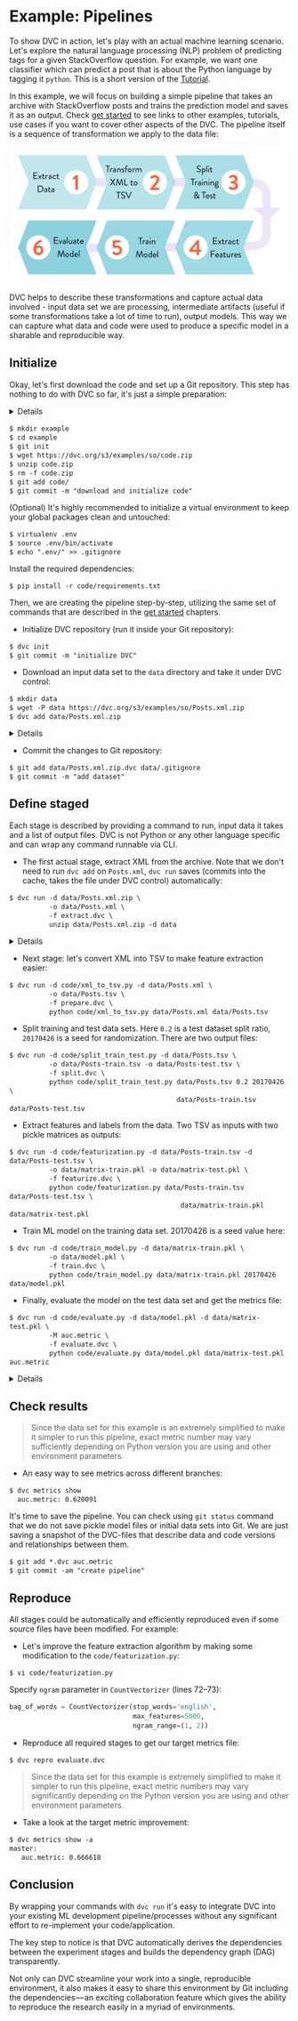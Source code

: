 # Example: Pipelines

To show DVC in action, let's play with an actual machine learning scenario.
Let's explore the natural language processing (NLP) problem of predicting tags
for a given StackOverflow question. For example, we want one classifier which
can predict a post that is about the Python language by tagging it `python`.
This is a short version of the [Tutorial](/doc/tutorial).

In this example, we will focus on building a simple pipeline that takes an
archive with StackOverflow posts and trains the prediction model and saves it as
an output. Check [get started](/doc/get-started) to see links to other examples,
tutorials, use cases if you want to cover other aspects of the DVC. The pipeline
itself is a sequence of transformation we apply to the data file:

![](/static/img/example-flow-2x.png)

DVC helps to describe these transformations and capture actual data involved -
input data set we are processing, intermediate artifacts (useful if some
transformations take a lot of time to run), output models. This way we can
capture what data and code were used to produce a specific model in a sharable
and reproducible way.

## Initialize

Okay, let's first download the code and set up a Git repository. This step has
nothing to do with DVC so far, it's just a simple preparation:

<details>

### Expand to learn how to download on Windows

Windows does not ship `wget` utility by default, so you'll need to use just use
your browser to download `code.zip`.

</details>

```dvc
$ mkdir example
$ cd example
$ git init
$ wget https://dvc.org/s3/examples/so/code.zip
$ unzip code.zip
$ rm -f code.zip
$ git add code/
$ git commit -m "download and initialize code"
```

(Optional) It's highly recommended to initialize a virtual environment to keep
your global packages clean and untouched:

```dvc
$ virtualenv .env
$ source .env/bin/activate
$ echo ".env/" >> .gitignore
```

Install the required dependencies:

```dvc
$ pip install -r code/requirements.txt
```

Then, we are creating the pipeline step-by-step, utilizing the same set of
commands that are described in the [get started](/doc/get-started) chapters.

- Initialize DVC repository (run it inside your Git repository):

```dvc
$ dvc init
$ git commit -m "initialize DVC"
```

- Download an input data set to the `data` directory and take it under DVC
  control:

```dvc
$ mkdir data
$ wget -P data https://dvc.org/s3/examples/so/Posts.xml.zip
$ dvc add data/Posts.xml.zip
```

<details>

### Expand to learn more about DVC internals

`dvc init` created a new directory `example/.dvc/` with `config`, `.gitignore`
files and `cache` directory. These files and directories are hidden from a user
in general and a user does not interact with these files directly. Check
[DVC Files and Directories](/doc/user-guide/dvc-files-and-directories) to learn
more.

When we run `dvc add` `Posts.xml.zip`, DVC creates a
[DVC-file](/doc/user-guide/dvc-file-format) with no dependencies, a.k.a. and
"_orphan_ stage file":

```yaml
md5: 4dbe7a4e5a0d41b652f3d6286c4ae788
outs:
  - cache: true
    md5: ce68b98d82545628782c66192c96f2d2
    path: Posts.xml.zip
```

This is the file that should be committed into a version control system instead
of the data file itself.

Actual data file `Posts.xml.zip` is linked into the `.dvc/cache` directory,
under the `.dvc/cache/ce/68b98d82545628782c66192c96f2d2` name and is added to
`.gitignore`. Even if you remove it in the workspace, or checkout a different
branch/commit the data is not lost if a corresponding DVC-file is committed.
It's enough to run `dvc checkout` or `dvc pull` to restore data files.

</details>

- Commit the changes to Git repository:

```dvc
$ git add data/Posts.xml.zip.dvc data/.gitignore
$ git commit -m "add dataset"
```

## Define staged

Each stage is described by providing a command to run, input data it takes and a
list of output files. DVC is not Python or any other language specific and can
wrap any command runnable via CLI.

- The first actual stage, extract XML from the archive. Note that we don't need
  to run `dvc add` on `Posts.xml`, `dvc run` saves (commits into the cache,
  takes the file under DVC control) automatically:

```dvc
$ dvc run -d data/Posts.xml.zip \
          -o data/Posts.xml \
          -f extract.dvc \
          unzip data/Posts.xml.zip -d data
```

<details>

### Expand to learn more about DVC internals

Similar to `dvc add`, `dvc run` creates a
[DVC-file](/doc/user-guide/dvc-file-format) (or "stage file"):

```yaml
cmd: ' unzip data/Posts.xml.zip -d data'
deps:
  - md5: ce68b98d82545628782c66192c96f2d2
    path: data/Posts.xml.zip
md5: abaf651846ec4fb7a4a8e1a685546ed9
outs:
  - cache: true
    md5: a304afb96060aad90176268345e10355
    path: data/Posts.xml
```

This file is using the same technique - pointers (md5 hashes) to the cache to
describe and version control dependencies and outputs. Output `Posts.xml` file
is automatically added to the `.gitignore` file and a link is created into a
cache `.dvc/cache/a3/04afb96060aad90176268345e10355` to save it.

Two things are worth noticing here. First, by analyzing dependencies and outputs
that DVC-files describe, we can restore the full chain (DAG) of commands we need
to apply. This is important when you run `dvc repro` to reproduce the final or
intermediate result.

Second, you should see by now that the actual data is stored in the `.dvc/cache`
directory, each file having a name in a form of an md5 hash. This cache is
similar to Git's internal objects store but made specifically to handle large
data files.

> **Note!** For performance with large datasets, DVC can use file links from the
> cache to the workspace to avoid copying actual file contents. Refer to
> [File link types](/docs/user-guide/large-dataset-optimization#file-link-types-for-the-dvc-cache)
> to learn which options exist and how to enable them.

</details>

- Next stage: let's convert XML into TSV to make feature extraction easier:

```dvc
$ dvc run -d code/xml_to_tsv.py -d data/Posts.xml \
          -o data/Posts.tsv \
          -f prepare.dvc \
          python code/xml_to_tsv.py data/Posts.xml data/Posts.tsv
```

- Split training and test data sets. Here `0.2` is a test dataset split ratio,
  `20170426` is a seed for randomization. There are two output files:

```dvc
$ dvc run -d code/split_train_test.py -d data/Posts.tsv \
          -o data/Posts-train.tsv -o data/Posts-test.tsv \
          -f split.dvc \
          python code/split_train_test.py data/Posts.tsv 0.2 20170426 \
                                          data/Posts-train.tsv data/Posts-test.tsv
```

- Extract features and labels from the data. Two TSV as inputs with two pickle
  matrices as outputs:

```dvc
$ dvc run -d code/featurization.py -d data/Posts-train.tsv -d data/Posts-test.tsv \
          -o data/matrix-train.pkl -o data/matrix-test.pkl \
          -f featurize.dvc \
          python code/featurization.py data/Posts-train.tsv data/Posts-test.tsv \
                                           data/matrix-train.pkl data/matrix-test.pkl
```

- Train ML model on the training data set. 20170426 is a seed value here:

```dvc
$ dvc run -d code/train_model.py -d data/matrix-train.pkl \
          -o data/model.pkl \
          -f train.dvc \
          python code/train_model.py data/matrix-train.pkl 20170426 data/model.pkl
```

- Finally, evaluate the model on the test data set and get the metrics file:

```dvc
$ dvc run -d code/evaluate.py -d data/model.pkl -d data/matrix-test.pkl \
          -M auc.metric \
          -f evaluate.dvc \
          python code/evaluate.py data/model.pkl data/matrix-test.pkl auc.metric
```

<details>

### Expand to learn more about DVC internals

By analyzing dependencies and outputs in DVC-files, we can restore the full
chain of commands (DAG) we need to apply. This is important when you run
`dvc repro` to reproduce the final or intermediate result.

`dvc pipeline show` helps to visualize the pipeline (run it with `-c` option to
see actual commands instead of DVC-files):

```dvc
$ dvc pipeline show --ascii evaluate.dvc

       .------------------------.
       | data/Posts.xml.zip.dvc |
       `------------------------'
                    *
                    *
                    *
            .-------------.
            | extract.dvc |
            `-------------'
                    *
                    *
                    *
            .-------------.
            | prepare.dvc |
            `-------------'
                    *
                    *
                    *
              .-----------.
              | split.dvc |
              `-----------'
                    *
                    *
                    *
            .---------------.
            | featurize.dvc |
            `---------------'
             **           ***
           **                **
         **                    **
.-----------.                    **
| train.dvc |                  **
`-----------'                **
             **           ***
               **       **
                 **   **
            .--------------.
            | evaluate.dvc |
            `--------------'
```

</details>

## Check results

> Since the data set for this example is an extremely simplified to make it
> simpler to run this pipeline, exact metric number may vary sufficiently
> depending on Python version you are using and other environment parameters.

- An easy way to see metrics across different branches:

```dvc
$ dvc metrics show
  auc.metric: 0.620091
```

It's time to save the pipeline. You can check using `git status` command that we
do not save pickle model files or initial data sets into Git. We are just saving
a snapshot of the DVC-files that describe data and code versions and
relationships between them.

```dvc
$ git add *.dvc auc.metric
$ git commit -am "create pipeline"
```

## Reproduce

All stages could be automatically and efficiently reproduced even if some source
files have been modified. For example:

- Let's improve the feature extraction algorithm by making some modification to
  the `code/featurization.py`:

```dvc
$ vi code/featurization.py
```

Specify `ngram` parameter in `CountVectorizer` (lines 72–73):

```python
bag_of_words = CountVectorizer(stop_words='english',
                               max_features=5000,
                               ngram_range=(1, 2))
```

- Reproduce all required stages to get our target metrics file:

```dvc
$ dvc repro evaluate.dvc
```

> Since the data set for this example is extremely simplified to make it simpler
> to run this pipeline, exact metric numbers may vary significantly depending on
> the Python version you are using and other environment parameters.

- Take a look at the target metric improvement:

```dvc
$ dvc metrics show -a
master:
   auc.metric: 0.666618
```

## Conclusion

By wrapping your commands with `dvc run` it's easy to integrate DVC into your
existing ML development pipeline/processes without any significant effort to
re-implement your code/application.

The key step to notice is that DVC automatically derives the dependencies
between the experiment stages and builds the dependency graph (DAG)
transparently.

Not only can DVC streamline your work into a single, reproducible environment,
it also makes it easy to share this environment by Git including the
dependencies — an exciting collaboration feature which gives the ability to
reproduce the research easily in a myriad of environments.
